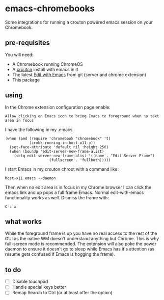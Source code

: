 emacs-chromebooks
=================

Some integrations for running a crouton powered emacs session on your
Chromebook.

pre-requisites
--------------

You will need:
  * A Chromebook running ChromeOS
  * A [crouton][1] install with emacs in it
  * The latest [Edit with Emacs][2] from git (server and chrome extension)
  * This package

using
-----

In the Chrome extension configuration page enable:

    Allow clicking on Emacs icon to bring Emacs to foreground when no text area in focus

I have the following in my .emacs

```elisp
(when (and (require 'chromebook "chromebook" 't)
           (crmbk-running-in-host-x11-p))
  (set-face-attribute 'default nil :height 250)
  (when (boundp 'edit-server-new-frame-alist)
    (setq edit-server-new-frame-alist '((name . "Edit Server Frame")
					(fullscreen . 'fullboth)))))
```

I start Emacs in my crouton chroot with a command like:

    host-x11 emacs --daemon

Then when no edit area is in focus in my Chrome browser I can click
the emacs link and up pops a full frame Emacs. Normal edit-with-emacs
functionality works as well. Dismiss the frame with:

    C-c x

what works
----------

While the foreground frame is up you have no real access to the rest
of the GUI as the native WM doesn't understand anything but Chrome.
This is why full-screen mode is recommended. The extension will also
poke the power daemon to ensure it doesn't go to sleep while Emacs has
it's attention (as resume gets confused if Emacs is hogging the
frame).

to do
-----

- [ ] Disable touchpad
- [ ] Handle special keys better
- [ ] Remap Search to Ctrl (or at least offer the option)

[1]: https://github.com/dnschneid/crouton "Crouton chroot for ChromeOS"
[2]: https://github.com/stsquad/emacs_chrome "Edit with Emacs Chrome Extension"






